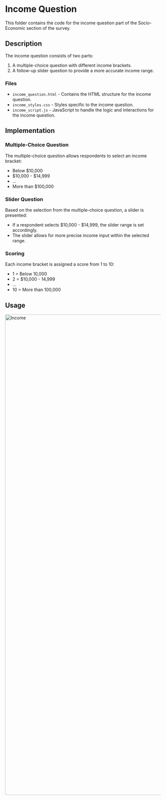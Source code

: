 # Income Question

This folder contains the code for the income question part of the Socio-Economic section of the survey.

## Description

The income question consists of two parts:
1. A multiple-choice question with different income brackets.
2. A follow-up slider question to provide a more accurate income range.

### Files

- `income_question.html` - Contains the HTML structure for the income question.
- `income_styles.css` - Styles specific to the income question.
- `income_script.js` - JavaScript to handle the logic and interactions for the income question.

## Implementation

### Multiple-Choice Question

The multiple-choice question allows respondents to select an income bracket:
- Below $10,000
- $10,000 - $14,999
- ...
- More than $100,000

### Slider Question

Based on the selection from the multiple-choice question, a slider is presented:
- If a respondent selects $10,000 - $14,999, the slider range is set accordingly.
- The slider allows for more precise income input within the selected range.

### Scoring

Each income bracket is assigned a score from 1 to 10:
- 1 = Below 10,000
- 2 = $10,000 - 14,999
- ...
- 10 = More than 100,000

## Usage
<img width="1551" alt="Income" src="https://github.com/benjamin199-6/Social-Identity-and-Sustainability-Crowdfunding/assets/72379630/2fc3a7c9-41e2-44a6-8da9-3a77a47e6800">
